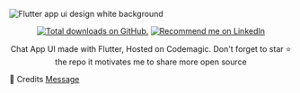 ![Flutter app ui design white background](https://user-images.githubusercontent.com/55942632/76701312-1dff4000-66e6-11ea-8f66-330422cd4b0e.png)

<p align="center">
  <a href="https://github.com/theindianappguy/messages">
    <img src="https://img.shields.io/github/stars/theindianappguy/messages?style=for-the-badge" alt="Total downloads on GitHub." /></a>
<a href="https://www.linkedin.com/in/lamsanskar/">
    <img src="https://img.shields.io/badge/Support-Recommed%2FEndorse%20me%20on%20Linkedin-yellow?style=for-the-badge&logo=linkedin" alt="Recommend me on LinkedIn" /></a>

</p>

<p align= "center">
Chat App UI made with Flutter, Hosted on Codemagic. Don't forget to star ⭐ the repo it motivates me to share more open source
</p>

🙏 Credits [Message](https://dribbble.com/shots/6499682-messages)


